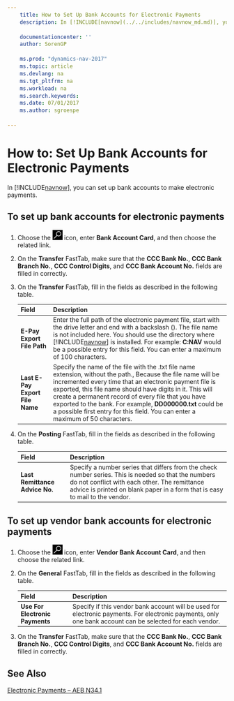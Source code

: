 ```yaml
---
    title: How to Set Up Bank Accounts for Electronic Payments
    description: In [!INCLUDE[navnow](../../includes/navnow_md.md)], you can set up bank accounts to make electronic payments.

    documentationcenter: ''
    author: SorenGP

    ms.prod: "dynamics-nav-2017"
    ms.topic: article
    ms.devlang: na
    ms.tgt_pltfrm: na
    ms.workload: na
    ms.search.keywords:
    ms.date: 07/01/2017
    ms.author: sgroespe

---
```

# How to: Set Up Bank Accounts for Electronic Payments
In [!INCLUDE[navnow](../../includes/navnow_md.md)], you can set up bank accounts to make electronic payments.  

## To set up bank accounts for electronic payments  

1.  Choose the ![Search for Page or Report](../../media/ui-search/search_small.png "Search for Page or Report icon") icon, enter **Bank Account Card**, and then choose the related link.  
2.  On the **Transfer** FastTab, make sure that the **CCC Bank No.**, **CCC Bank Branch No.**, **CCC Control Digits**, and **CCC Bank Account No.** fields are filled in correctly.  
3.  On the **Transfer** FastTab, fill in the fields as described in the following table.  

    |Field|Description|  
    |---------------------------------|---------------------------------------|  
    |**E-Pay Export File Path**|Enter the full path of the electronic payment file, start with the drive letter and end with a backslash (). The file name is not included here. You should use the directory where [!INCLUDE[navnow](../../includes/navnow_md.md)] is installed. For example: **C:NAV** would be a possible entry for this field. You can enter a maximum of 100 characters.|  
    |**Last E-Pay Export File Name**|Specify the name of the file with the .txt file name extension, without the path., Because the file name will be incremented every time that an electronic payment file is exported, this file name should have digits in it. This will create a permanent record of every file that you have exported to the bank. For example, **DD000000.txt** could be a possible first entry for this field. You can enter a maximum of 50 characters.|  

4.  On the **Posting** FastTab, fill in the fields as described in the following table.  

    |Field|Description|  
    |---------------------------------|---------------------------------------|  
    |**Last Remittance Advice No.**|Specify a number series that differs from the check number series. This is needed so that the numbers do not conflict with each other. The remittance advice is printed on blank paper in a form that is easy to mail to the vendor.|  

## To set up vendor bank accounts for electronic payments  

1.  Choose the ![Search for Page or Report](../../media/ui-search/search_small.png "Search for Page or Report icon") icon, enter **Vendor Bank Account Card**, and then choose the related link.  
2.  On the **General** FastTab, fill in the fields as described in the following table.  

    |Field|Description|  
    |---------------------------------|---------------------------------------|  
    |**Use For Electronic Payments**|Specify if this vendor bank account will be used for electronic payments. For electronic payments, only one bank account can be selected for each vendor.|  

3.  On the **Transfer** FastTab, make sure that the **CCC Bank No.**, **CCC Bank Branch No.**, **CCC Control Digits**, and **CCC Bank Account No.** fields are filled in correctly.  

## See Also  
 [Electronic Payments – AEB N34.1](electronic-payments-aeb-n341)
